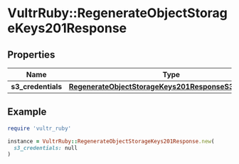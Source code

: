 # VultrRuby::RegenerateObjectStorageKeys201Response

## Properties

| Name | Type | Description | Notes |
| ---- | ---- | ----------- | ----- |
| **s3_credentials** | [**RegenerateObjectStorageKeys201ResponseS3Credentials**](RegenerateObjectStorageKeys201ResponseS3Credentials.md) |  | [optional] |

## Example

```ruby
require 'vultr_ruby'

instance = VultrRuby::RegenerateObjectStorageKeys201Response.new(
  s3_credentials: null
)
```

